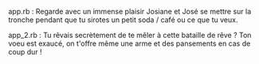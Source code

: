 app.rb : Regarde avec un immense plaisir Josiane et José se mettre sur la tronche pendant que tu sirotes un petit soda / café ou ce que tu veux.

app_2.rb : Tu rêvais secrètement de te mêler à cette bataille de rêve ? Ton voeu est exaucé, on t'offre même une arme et des pansements en cas de coup dur !

